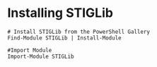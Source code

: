 # Installing STIGLib

    # Install STIGLib from the PowerShell Gallery
    Find-Module STIGLib | Install-Module

    #Import Module
    Import-Module STIGLib
